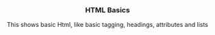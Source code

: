 <p align="center">

  <h3 align="center">HTML Basics</h3>

  <p align="center">
    This shows basic Html, like basic tagging, headings, attributes and lists
  </p>
</p>
